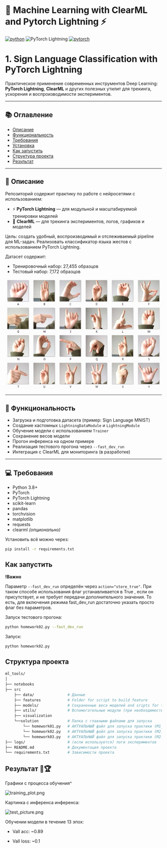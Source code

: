 # 🧰 Machine Learning with ClearML and Pytorch Lightning ⚡

[![python](https://img.shields.io/badge/Python-3.12-3776AB.svg?style=flat&logo=python&logoColor=white)](https://www.python.org)
![PyTorch Lightning](https://img.shields.io/badge/pytorch-lightning-blue.svg?logo=PyTorch%20Lightning)
[![pytorch](https://img.shields.io/badge/PyTorch-2.5.0-EE4C2C.svg?style=flat&logo=pytorch)](https://pytorch.org)

# 1. Sign Language Classification with PyTorch Lightning

Практическое применение современных инструментов Deep Learning:  
**PyTorch Lightning**, **ClearML** и других полезных утилит для трекинга, ускорения и воспроизводимости экспериментов.

---

## 📚 Оглавление

- [Описание](#описание)
- [Функциональность](#функциональность)
- [Требования](#требования)
- [Установка](#установка)
- [Как запустить](#как-запустить)
- [Структура проекта](#структура-проекта)
- [Результат](#результат)

---

## 📌 Описание

Репозиторий содержит практику по работе с нейросетями с использованием:
- ⚡ **PyTorch Lightning** — для модульной и масштабируемой тренировки моделей
- 🔭 **ClearML** — для трекинга экспериментов, логов, графиков и моделей

Цель: создать удобный, воспроизводимый и отслеживаемый pipeline для ML-задач. Реализовать классификатор языка жестов с использованием PyTorch Lightning.

Датасет содержит:

- Тренировочный набор: 27,455 образцов
- Тестовый набор: 7,172 образцов

![Датасет](data/amer_sign2.png)

---

## 🔧 Функциональность

- Загрузка и подготовка датасета (пример: Sign Language MNIST)
- Создание кастомных `LightningDataModule` и `LightningModule`
- Обучение модели с использованием `Trainer`
- Сохранение весов модели
- Прогон инференса на одном примере
- Реализация тестового прогона через `--fast_dev_run`
- Интеграция с ClearML для мониторинга (в разработке)

---

## 💻 Требования

- Python 3.8+
- PyTorch
- PyTorch Lightning
- scikit-learn
- pandas
- torchvision
- matplotlib
- requests
- clearml *(опционально)*

Установить всё можно через:

```bash
pip install -r requirements.txt
```

## Как запустить

__!Важно__

Параметр `--fast_dev_run` определён через `action="store_true"`. При таком способе использования флаг устанавливается в True , если он присутствует, и не требует передачи дополнительного значения. 
То есть, для включения режима fast_dev_run достаточно указать просто флаг без параметров.

Запуск тестового прогона:
```bash
python homework02.py --fast_dev_run
```

Запуск:
```bash
python homework02.py
```

## Структура проекта
```bash
ml_tools/
│
├── notebooks 
├── src
    ├── data/               # Данные
    ├── features            # Folder for script to build feature
    ├── models/             # Сохраненные веса моделей and sripts for train/eval
    ├── utils/              # Вспомогательные модули (при необходимости)
    ├── visualization
    └──solution             # Папка с главными файлами для запуска
        └── homework01.py   # АКТУАЛЬНЫЙ файл для запуска практики (M1_ClearML_practice-HARD)
        └── homework02.py   # АКТУАЛЬНЫЙ файл для запуска практики (M2.1_Lightning_practice)
        └── homework03.py   # АКТУАЛЬНЫЙ файл для запуска практики (M2.2_Trainer_practice)
├── logs/                   # (если используется) логи экспериментов
├── README.md               # Документация проекта
└── requirements.txt        # Зависимости проекта
```

## Результат 🎯🏆

Графики с процесса обучения^

![training_plot.png](data/training_plot.png)

Картинка с инференса инференса:

![test_picture.png](data/test_picture.png)

Обучении модели в течение 13 эпох:

- Vall acc: ~0.89

- Vall loss: ~0.1